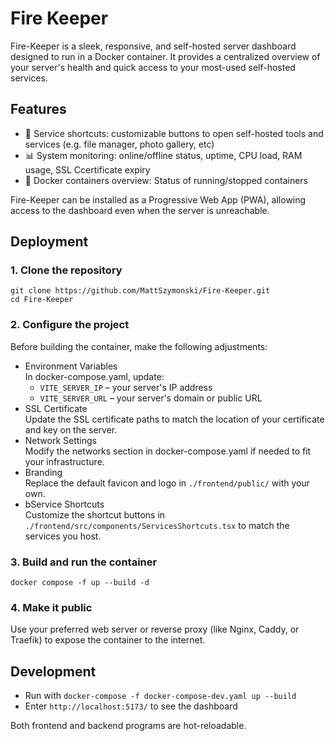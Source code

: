 # Fire Keeper
Fire-Keeper is a sleek, responsive, and self-hosted server dashboard designed to run in a Docker container. 
It provides a centralized overview of your server's health and quick access to your most-used self-hosted services.

## Features
- 🧭 Service shortcuts: customizable buttons to open self-hosted tools and services (e.g. file manager, photo gallery, etc)
- 📊 System monitoring: online/offline status, uptime, CPU load, RAM usage, SSL Ccertificate expiry
- 🐳 Docker containers overview: Status of running/stopped containers

Fire-Keeper can be installed as a Progressive Web App (PWA), allowing access to the dashboard even when the server is unreachable.

## Deployment
### 1. Clone the repository
```
git clone https://github.com/MattSzymonski/Fire-Keeper.git
cd Fire-Keeper
```
### 2. Configure the project
Before building the container, make the following adjustments:

- Environment Variables  
In docker-compose.yaml, update:
    - `VITE_SERVER_IP` – your server's IP address
    - `VITE_SERVER_URL` – your server's domain or public URL
- SSL Certificate  
Update the SSL certificate paths to match the location of your certificate and key on the server.
- Network Settings  
Modify the networks section in docker-compose.yaml if needed to fit your infrastructure.
- Branding  
Replace the default favicon and logo in `./frontend/public/` with your own.
- bService Shortcuts  
Customize the shortcut buttons in `./frontend/src/components/ServicesShortcuts.tsx` to match the services you host.

### 3. Build and run the container
```
docker compose -f up --build -d
```
### 4. Make it public
Use your preferred web server or reverse proxy (like Nginx, Caddy, or Traefik) to expose the container to the internet.

## Development
- Run with `docker-compose -f docker-compose-dev.yaml up --build`
- Enter `http://localhost:5173/` to see the dashboard

Both frontend and backend programs are hot-reloadable.
